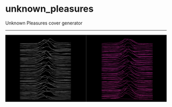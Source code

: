 # unknown_pleasures
 Unknown Pleasures cover generator 

----------------


![](./examples/recording.gif)